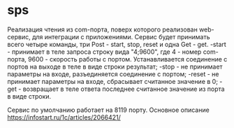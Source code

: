 # sps
Реализация чтения из com-порта, поверх которого реализован web-сервис, для интеграции с приложениями.
Сервис будет принимать всего четыре команды, три Post - start, stop, reset и одна Get -  get.
-start - принимает в теле запроса строку вида "4;9600", где 4 - номер com-порта, 9600 - скорость работы с портом. Устанавливается соединение с портов на выходе в теле в виде строки результат;
-stop - не принимает параметры на входе, разъединяется соединение с портом;
-reset - не принимает параметры на входе, сбрасывает считанное значение в 0;
-get - возвращает в теле ответа последнее считанное значение из порта в виде строки.

Сервис по умолчанию работает на 8119 порту.
Основное описание https://infostart.ru/1c/articles/2066421/
